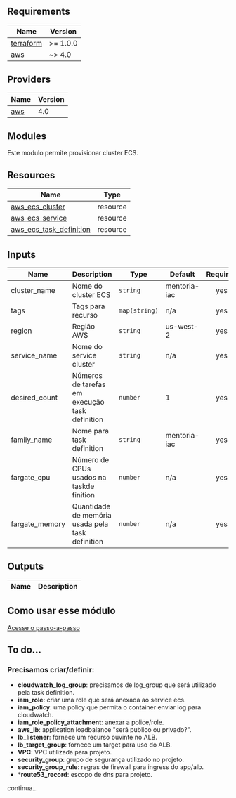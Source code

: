 ## Requirements

| Name | Version |
|------|---------|
| <a name="requirement_terraform"></a> [terraform](#requirement\_terraform) | >= 1.0.0 |
| <a name="aws"></a> [aws](#requirement\aws) | ~> 4.0 |

## Providers

| Name | Version |
|------|---------|
| <a name="provider_aws"></a> [aws](#aws\_aws) | 4.0 |

## Modules

Este modulo permite provisionar cluster ECS.

## Resources

| Name | Type |
|------|------|
| [aws_ecs_cluster](https://registry.terraform.io/providers/hashicorp/aws/latest/docs/resources/ecs_cluster) | resource |
| [aws_ecs_service](https://registry.terraform.io/providers/hashicorp/aws/latest/docs/resources/ecs_service) | resource |
| [aws_ecs_task_definition](https://registry.terraform.io/providers/hashicorp/aws/latest/docs/resources/ecs_task_definition) | resource |


## Inputs

| Name | Description | Type | Default | Required |
|------|-------------|------|---------|:--------:|
| cluster\_name | Nome do cluster ECS | `string` | mentoria-iac | yes |
| tags | Tags para recurso | `map(string)` | n/a | yes |
| region | Região AWS | `string` | us-west-2 | yes |
| service_name | Nome do service cluster | `string` | n/a | yes |
| desired_count | Números de tarefas em execução task definition | `number` | 1 | yes |
| family_name | Nome para task definition | `string` | mentoria-iac | yes |
| fargate_cpu | Número de CPUs usados na taskde finition | `number` | n/a | yes |
| fargate_memory | Quantidade de memória usada pela task definition | `number` | n/a | yes |

## Outputs

| Name | Description |
|------|-------------|


## Como usar esse módulo
[Acesse o passo-a-passo](how-to-use-this-module/README.md)

## To do...
### Precisamos criar/definir:
- **cloudwatch_log_group**: precisamos de log_group que será utilizado pela task definition.
- **iam_role**: criar uma role que será anexada ao service ecs.
- **iam_policy**: uma policy que permita o container enviar log para cloudwatch.
- **iam_role_policy_attachment**: anexar a police/role.
- **aws_lb**: application loadbalance "será publico ou privado?".
- **lb_listener**: fornece um recurso ouvinte no ALB.
- **lb_target_group**: fornece um target para uso do ALB.
- **VPC**: VPC utilizada para projeto.
- **security_group**: grupo de segurança utilizado no projeto.
- **security_group_rule**: regras de firewall para ingress do app/alb. 
- ***route53_record**: escopo de dns para projeto. 

continua...
